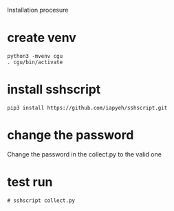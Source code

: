 Installation procesure
# create venv
```
python3 -mvenv cgu
. cgu/bin/activate
```

# install sshscript
```
pip3 install https://github.com/iapyeh/sshscript.git
```

# change the password
Change the password in the collect.py to the valid one

# test run
```
# sshscript collect.py
```
